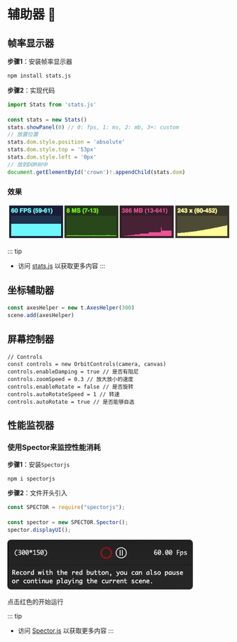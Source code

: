 # 辅助器 :raised_hands:

## 帧率显示器

**步骤1**：安装帧率显示器

```bash
npm install stats.js
```

**步骤2**：实现代码

```js
import Stats from 'stats.js'

const stats = new Stats()
stats.showPanel(0) // 0: fps, 1: ms, 2: mb, 3+: custom
// 放置位置
stats.dom.style.position = 'absolute'
stats.dom.style.top = '53px'
stats.dom.style.left = '0px'
// 放到DOM树中
document.getElementById('crown')!.appendChild(stats.dom)
```

### 效果

<p>
  <img src=".\images\Snipaste_2023-06-08_14-21-50.png" style="margin:0 auto;border-radius:8px">
</p>

::: tip

- 访问 [stats.js](http://mrdoob.github.io/stats.js/) 以获取更多内容
:::

## 坐标辅助器

```js
const axesHelper = new t.AxesHelper(300)
scene.add(axesHelper)
```

## 屏幕控制器

```js:line-numbers
// Controls
const controls = new OrbitControls(camera, canvas)
controls.enableDamping = true // 是否有阻尼
controls.zoomSpeed = 0.3 // 放大放小的速度
controls.enableRotate = false // 是否旋转
controls.autoRotateSpeed = 1 // 转速
controls.autoRotate = true // 是否能够自选
```

## 性能监视器

### 使用Spector来监控性能消耗

**步骤1**：安装`Spectorjs`
  
```bash
npm i spectorjs
```
  
**步骤2**：文件开头引入

```js
const SPECTOR = require("spectorjs");

const spector = new SPECTOR.Spector();
spector.displayUI();
```

<p>
  <img src=".\images\image-20230321171847926.png" style="margin:0 auto;border-radius:8px">
</p>

点击红色的开始运行

::: tip

- 访问 [Spector.js](https://github.com/BabylonJS/Spector.js/tree/v0.9.9#table-of-content) 以获取更多内容
:::
